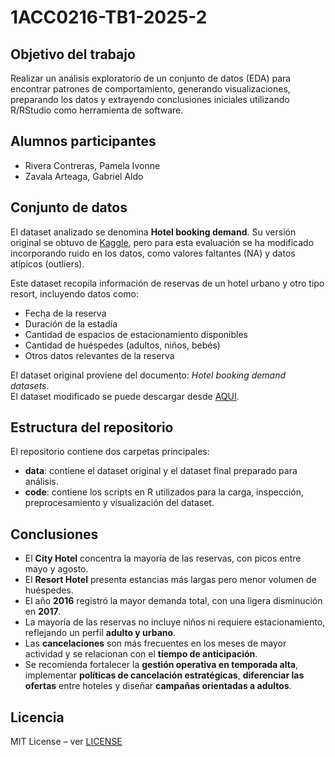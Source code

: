 # 1ACC0216-TB1-2025-2
## Objetivo del trabajo
Realizar un análisis exploratorio de un conjunto de datos (EDA) para encontrar patrones de comportamiento, generando visualizaciones, preparando los datos y extrayendo conclusiones iniciales utilizando R/RStudio como herramienta de software.

## Alumnos participantes
- Rivera Contreras, Pamela Ivonne
- Zavala Arteaga, Gabriel Aldo

## Conjunto de datos
El dataset analizado se denomina **Hotel booking demand**. Su versión original se obtuvo de [Kaggle](https://www.kaggle.com/), pero para esta evaluación se ha modificado incorporando ruido en los datos, como valores faltantes (NA) y datos atípicos (outliers).  

Este dataset recopila información de reservas de un hotel urbano y otro tipo resort, incluyendo datos como:  
- Fecha de la reserva  
- Duración de la estadía  
- Cantidad de espacios de estacionamiento disponibles  
- Cantidad de huéspedes (adultos, niños, bebés)  
- Otros datos relevantes de la reserva  

El dataset original proviene del documento: *Hotel booking demand datasets*.  
El dataset modificado se puede descargar desde [AQUI](ruta/al/archivo.pdf).

## Estructura del repositorio
El repositorio contiene dos carpetas principales:  
- **data**: contiene el dataset original y el dataset final preparado para análisis.  
- **code**: contiene los scripts en R utilizados para la carga, inspección, preprocesamiento y visualización del dataset.

## Conclusiones
- El **City Hotel** concentra la mayoría de las reservas, con picos entre mayo y agosto.  
- El **Resort Hotel** presenta estancias más largas pero menor volumen de huéspedes.  
- El año **2016** registró la mayor demanda total, con una ligera disminución en **2017**.  
- La mayoría de las reservas no incluye niños ni requiere estacionamiento, reflejando un perfil **adulto y urbano**.  
- Las **cancelaciones** son más frecuentes en los meses de mayor actividad y se relacionan con el **tiempo de anticipación**.  
- Se recomienda fortalecer la **gestión operativa en temporada alta**, implementar **políticas de cancelación estratégicas**, **diferenciar las ofertas** entre hoteles y diseñar **campañas orientadas a adultos**.

## Licencia
MIT License – ver [LICENSE](LICENSE)
